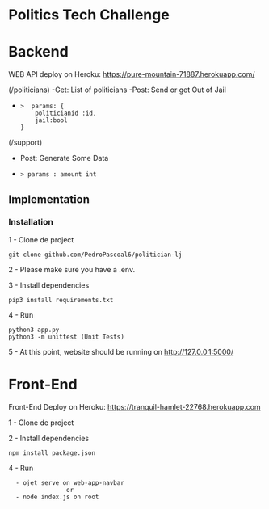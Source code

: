 # Politics Tech Challenge


# Backend
WEB API deploy on Heroku:
https://pure-mountain-71887.herokuapp.com/

(/politicians) 
    -Get: List of politicians
    -Post: Send or get Out of Jail
  -     >  params: {
            politicianid :id,
            jail:bool
        }
        
(/support)
  - Post:  Generate Some Data
  -     > params : amount int
## Implementation

### Installation

1 - Clone de project
```
git clone github.com/PedroPascoal6/politician-lj
```

2 - Please make sure you have a .env. 

3 - Install dependencies
```
pip3 install requirements.txt
```

4 - Run
```
python3 app.py
python3 -m unittest (Unit Tests)
```

5 - At this point, website should be running on http://127.0.0.1:5000/


# Front-End
Front-End Deploy on Heroku: 
https://tranquil-hamlet-22768.herokuapp.com

1 - Clone de project

2 - Install dependencies
```
npm install package.json
```

4 - Run
```
  - ojet serve on web-app-navbar 
                or 
  - node index.js on root
```
